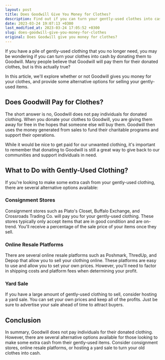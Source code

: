 ```yaml
---
layout: post
title: Does Goodwill Give You Money for Clothes?
description: Find out if you can turn your gently-used clothes into cash at Goodwill.
date: 2023-03-24 19:07:13 +0300
last_modified_at: 2023-03-24 17:05:52 +0300
slug: does-goodwill-give-you-money-for-clothes
original: Does Goodwill give you money for clothes?
---
```

If you have a pile of gently-used clothing that you no longer need, you may be wondering if you can turn your clothes into cash by donating them to Goodwill. Many people believe that Goodwill will pay them for their donated clothes, but is this actually true?

In this article, we'll explore whether or not Goodwill gives you money for your clothes, and provide some alternative options for selling your gently-used items.

## Does Goodwill Pay for Clothes?

The short answer is no, Goodwill does not pay individuals for donated clothing. When you donate your clothes to Goodwill, you are giving them away for free in the hopes that someone else will buy them. Goodwill then uses the money generated from sales to fund their charitable programs and support their operations.

While it would be nice to get paid for our unwanted clothing, it's important to remember that donating to Goodwill is still a great way to give back to our communities and support individuals in need.

## What to Do with Gently-Used Clothing?

If you're looking to make some extra cash from your gently-used clothing, there are several alternative options available:

### Consignment Stores

Consignment stores such as Plato's Closet, Buffalo Exchange, and Crossroads Trading Co. will pay you for your gently-used clothing. These stores typically only accept items that are in good condition and are on-trend. You'll receive a percentage of the sale price of your items once they sell.

### Online Resale Platforms

There are several online resale platforms such as Poshmark, ThredUp, and Depop that allow you to sell your clothing online. These platforms are easy to use and allow you to set your own prices. However, you'll need to factor in shipping costs and platform fees when determining your profit.

### Yard Sale

If you have a large amount of gently-used clothing to sell, consider hosting a yard sale. You can set your own prices and keep all of the profits. Just be sure to advertise your sale ahead of time to attract buyers.

## Conclusion

In summary, Goodwill does not pay individuals for their donated clothing. However, there are several alternative options available for those looking to make some extra cash from their gently-used items. Consider consignment stores, online resale platforms, or hosting a yard sale to turn your old clothes into cash.